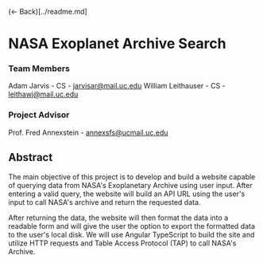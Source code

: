 (<- Back)[../readme.md]

# NASA Exoplanet Archive Search

### Team Members
 
 Adam Jarvis - CS - jarvisar@mail.uc.edu
 William Leithauser - CS - leithawj@mail.uc.edu
 
### Project Advisor

Prof. Fred Annexstein - annexsfs@ucmail.uc.edu

## Abstract

The main objective of this project is to develop and build a website capable of querying data from NASA's Exoplanetary Archive using user input. After entering a valid query, the website will build an API URL using the user's input to call NASA's archive and return the requested data. 

After returning the data, the website will then format the data into a readable form and will give the user the option to export the formatted data to the user's local disk. We will use Angular TypeScript to build the site and utilize HTTP requests and Table Access Protocol (TAP) to call NASA's Archive. 

